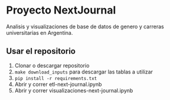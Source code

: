 # Proyecto NextJournal

Analisis y visualizaciones de base de datos de genero y carreras universitarias en Argentina.

## Usar el repositorio

1. Clonar o descargar repositorio
2. `make download_inputs` para descargar las tablas a utilizar
3. `pip install -r requirements.txt`
3. Abrir y correr etl-next-journal.ipynb
4. Abrir y correr visualizaciones-next-journal.ipynb